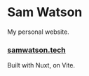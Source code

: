 # Sam Watson

My personal website.

### [samwatson.tech](https://www.samwatson.tech)

Built with Nuxt, on Vite.

